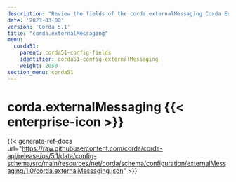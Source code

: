 ```yaml
---
description: "Review the fields of the corda.externalMessaging Corda Enterprise configuration section."
date: '2023-03-08'
version: 'Corda 5.1'
title: "corda.externalMessaging"
menu:
  corda51:
    parent: corda51-config-fields
    identifier: corda51-config-externalMessaging
    weight: 2050
section_menu: corda51
---
```

# corda.externalMessaging {{< enterprise-icon >}}

{{< generate-ref-docs url="https://raw.githubusercontent.com/corda/corda-api/release/os/5.1/data/config-schema/src/main/resources/net/corda/schema/configuration/externalMessaging/1.0/corda.externalMessaging.json" >}}